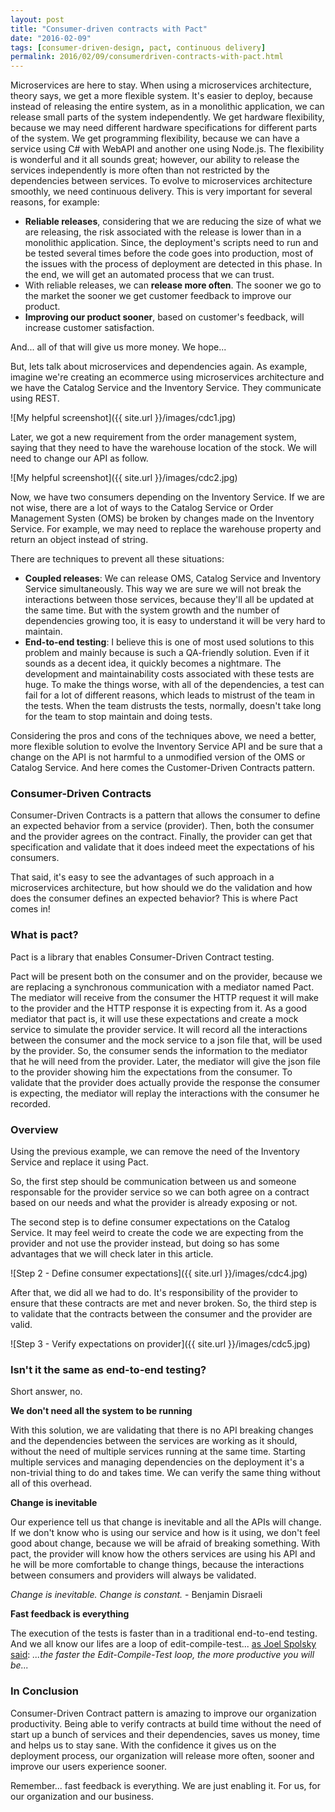 ```yaml
---
layout: post
title: "Consumer-driven contracts with Pact"
date: "2016-02-09"
tags: [consumer-driven-design, pact, continuous delivery]
permalink: 2016/02/09/consumerdriven-contracts-with-pact.html
---
```


Microservices are here to stay. When using a microservices architecture, theory says, we get a more flexible system. It's easier to deploy, because instead of releasing the entire system, as in a monolithic application, we can release small parts of the system independently. We get hardware flexibility, because we may need different hardware specifications for different parts of the system. We get programming flexibility, because we can have a service using C# with WebAPI and another one using Node.js. The flexibility is wonderful and it all sounds great; however, our ability to release the services independently is more often than not restricted by the dependencies between services.
To evolve to microservices architecture smoothly, we need continuous delivery. This is very important for several reasons, for example:

- <b>Reliable releases</b>, considering that we are reducing the size of what we are releasing, the risk associated with the release is lower than in a monolithic application. Since, the deployment's scripts need to run and be tested several times before the code goes into production, most of the issues with the process of deployment are detected in this phase. In the end, we will get an automated process that we can trust.
- With reliable releases, we can <b>release more often</b>. The sooner we go to the market the sooner we get customer feedback to improve our product.
- <b>Improving our product sooner</b>, based on customer's feedback, will increase customer satisfaction.

And... all of that will give us more money. We hope...

But, lets talk about microservices and dependencies again. As example, imagine we're creating an ecommerce using microservices architecture and we have the Catalog Service and the Inventory Service. They communicate using REST.

![My helpful screenshot]({{ site.url }}/images/cdc1.jpg)

Later, we got a new requirement from the order management system, saying that they need to have the warehouse location of the stock. We will need to change our API as follow.

![My helpful screenshot]({{ site.url }}/images/cdc2.jpg)

Now, we have two consumers depending on the Inventory Service. If we are not wise, there are a lot of ways to the Catalog Service or Order Management Systen (OMS) be broken by changes made on the Inventory Service. For example, we may need to replace the warehouse property and return an object instead of string.

There are techniques to prevent all these situations:

- <b>Coupled releases</b>: We can release OMS, Catalog Service and Inventory Service simultaneously. This way we are sure we will not break the interactions between those services, because they'll all be updated at the same time. But with the system growth and the number of dependencies growing too, it is easy to understand it will be very hard to maintain.
- <b>End-to-end testing</b>: I believe this is one of most used solutions to this problem and mainly because is such a QA-friendly solution. Even if it sounds as a decent idea, it quickly becomes a nightmare. The development and maintainability costs associated with these tests are huge. To make the things worse, with all of the dependencies, a test can fail for a lot of different reasons, which leads to mistrust of the team in the tests. When the team distrusts the tests, normally, doesn't take long for the team to stop maintain and doing tests.

Considering the pros and cons of the techniques above, we need a better, more flexible solution to evolve the Inventory Service API and be sure that a change on the API is not harmful to a unmodified version of the OMS or Catalog Service. And here comes the Customer-Driven Contracts pattern.

<h3>Consumer-Driven Contracts</h3>

Consumer-Driven Contracts is a pattern that allows the consumer to define an expected behavior from a service (provider). Then, both the consumer and the provider agrees on the contract. Finally, the provider can get that specification and validate that it does indeed meet the expectations of his consumers.

That said, it's easy to see the advantages of such approach in a microservices architecture, but how should we do the validation and how does the consumer defines an expected behavior? This is where Pact comes in!

<h3>What is pact? </h3>

Pact is a library that enables Consumer-Driven Contract testing.

Pact will be present both on the consumer and on the provider, because we are replacing a synchronous communication with a mediator named Pact. The mediator will receive from the consumer the HTTP request it will make to the provider and the HTTP response it is expecting from it. As a good mediator that pact is, it will use these expectations and create a mock service to simulate the provider service. It will record all the interactions between the consumer and the mock service to a json file that, will be used by the provider. So, the consumer sends the information to the mediator that he will need from the provider. Later, the mediator will give the json file to the provider showing him the expectations from the consumer. To validate that the provider does actually provide the response the consumer is expecting, the mediator will replay the interactions with the consumer he recorded.

<h3>Overview</h3>

Using the previous example, we can remove the need of the Inventory Service and replace it using Pact.

So, the first step should be communication between us and someone responsable for the provider service so we can both agree on a contract based on our needs and what the provider is already exposing or not.

The second step is to define consumer expectations on the Catalog Service. It may feel weird to create the code we are expecting from the provider and not use the provider instead, but doing so has some advantages that we will check later in this article.

![Step 2 - Define consumer expectations]({{ site.url }}/images/cdc4.jpg)

After that, we did all we had to do. It's responsibility of the provider to ensure that these contracts are met and never broken.
So, the third step is to validate that the contracts between the consumer and the provider are valid.

![Step 3 - Verify expectations on provider]({{ site.url }}/images/cdc5.jpg)

<h3>Isn't it the same as end-to-end testing?</h3>

Short answer, no.

<b>We don't need all the system to be running</b>

With this solution, we are validating that there is no API breaking changes and the dependencies between the services are working as it should, without the need of multiple services running at the same time. Starting multiple services and managing dependencies on the deployment it's a non-trivial thing to do and takes time. We can verify the same thing without all of this overhead.

<b>Change is inevitable</b>

Our experience tell us that change is inevitable and all the APIs will change. If we don't know who is using our service and how is it using, we don't feel good about change, because we will be afraid of breaking something. With pact, the provider will know how the others services are using his API and he will be more comfortable to change things, because the interactions between consumers and providers will always be validated.

<i>Change is inevitable. Change is constant.</i> - Benjamin Disraeli

<b>Fast feedback is everything</b>

The execution of the tests is faster than in a traditional end-to-end testing. And we all know our lifes are a loop of edit-compile-test... <a href="http://www.joelonsoftware.com/articles/fog0000000023.html">as Joel Spolsky said</a>: <i>...the faster the Edit-Compile-Test loop, the more productive you will be...</i>

<h3>In Conclusion</h3>

Consumer-Driven Contract pattern is amazing to improve our organization productivity. Being able to verify contracts at build time without the need of start up a bunch of services and their dependencies, saves us money, time and helps us to stay sane. With the confidence it gives us on the deployment process, our organization will release more often, sooner and improve our users experience sooner.

Remember... fast feedback is everything. We are just enabling it. For us, for our organization and our business.
